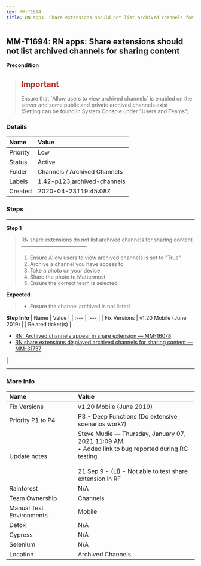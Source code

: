 ```yaml
---
key: MM-T1694
title: RN apps: Share extensions should not list archived channels for sharing content
---
```


## MM-T1694: RN apps: Share extensions should not list archived channels for sharing content

**Precondition**

> <article><h1><span style="color: rgb(184, 49, 47);">Important</span></h1>Ensure that `Allow users to view archived channels` is enabled on the server and some public and private archived channels exist<br>(Setting can be found in System Console under "Users and Teams")</article>

### Details

| Name     | Value                        |
| :------- | :--------------------------- |
| Priority | Low                          |
| Status   | Active                       |
| Folder   | Channels / Archived Channels |
| Labels   | 1.42-p123,archived-channels  |
| Created  | 2020-04-23T19:45:08Z         |

### Steps

<hr/>

**Step 1**

> <article>RN share extensions do not list archived channels for sharing content<br>–––––––––––––––––––––––––<ol><li>Ensure Allow users to view archived channels is set to "True"</li><li> Archive a channel you have access to</li><li> Take a photo on your device</li><li> Share the photo to Mattermost</li><li>Ensure the correct team is selected</li></ol></article>

**Expected**

> <article><ul><li>Ensure the channel archived is not listed</li></ul></article>

**Step Info**
| Name | Value |
| :--- | :--- |
| Fix Versions | v1.20 Mobile (June 2019) |
| Related ticket(s) | <ul><li><a href="https://mattermost.atlassian.net/browse/MM-16078">RN: Archived channels appear in share extension — MM-16078</a></li><li><a href="https://mattermost.atlassian.net/browse/MM-31737">RN share extensions displayed archived channels for sharing content — MM-31737</a></li></ul> |

<hr/>

### More Info

| Name                     | Value                                                                                                                                                                     |
| :----------------------- | :------------------------------------------------------------------------------------------------------------------------------------------------------------------------ |
| Fix Versions             | v1.20 Mobile (June 2019)                                                                                                                                                  |
| Priority P1 to P4        | P3 - Deep Functions (Do extensive scenarios work?)                                                                                                                        |
| Update notes             | Steve Mudie — Thursday, January 07, 2021 11:09 AM<br />• Added link to bug reported during RC testing<br /><br />21 Sep 9 - (LI) - Not able to test share extension in RF |
| Rainforest               | N/A                                                                                                                                                                       |
| Team Ownership           | Channels                                                                                                                                                                  |
| Manual Test Environments | Mobile                                                                                                                                                                    |
| Detox                    | N/A                                                                                                                                                                       |
| Cypress                  | N/A                                                                                                                                                                       |
| Selenium                 | N/A                                                                                                                                                                       |
| Location                 | Archived Channels                                                                                                                                                         |
